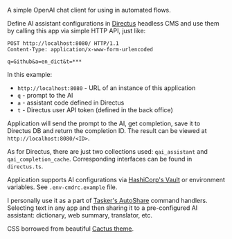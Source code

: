 A simple OpenAI chat client for using in automated flows.

Define AI assistant configurations in [Directus](https://docs.directus.io/) headless CMS and use them by calling this app via simple HTTP API, just like:

```http
POST http://localhost:8080/ HTTP/1.1
Content-Type: application/x-www-form-urlencoded

q=Github&a=en_dict&t=***

```

In this example:

- `http://localhost:8080` - URL of an instance of this application
- `q` - prompt to the AI
- `a` - assistant code defined in Directus
- `t` - Directus user API token (defined in the back office)

Application will send the prompt to the AI, get completion, save it to Directus DB and return the completion ID. The result can be viewed at `http://localhost:8080/<ID>`.

As for Directus, there are just two collections used: `qai_assistant` and `qai_completion_cache`. Corresponding interfaces can be found in `directus.ts`.

Application supports AI configurations via [HashiCorp's Vault](https://www.hashicorp.com/products/vault) or environment variables. See `.env-cmdrc.example` file.

I personally use it as a part of [Tasker's AutoShare](https://joaoapps.com/autoshare/what-it-is/) command handlers. Selecting text in any app and then sharing it to a pre-configured AI assistant: dictionary, web summary, translator, etc.

CSS borrowed from beautiful [Cactus theme](https://github.com/monkeyWzr/hugo-theme-cactus).
